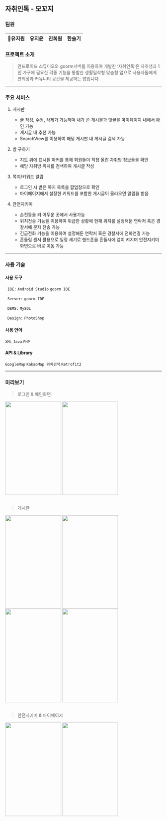 ## 자취인톡 - 모꼬지

### 팀원
|🤴유지원|유지윤|진희원|한슬기|
|---|---|---|---|

### 프로젝트 소개
> 안드로이드 스튜디오와 goorm서버를 이용하여 개발한 ‘자취인톡’은 자취생과 1인 가구에 필요한 각종 기능을 통합한 생활밀착형 맞춤형 앱으로 
>사용자들에게 편의성과 커뮤니티 공간을 제공하는 앱입니다.

----------------------------------
### 주요 서비스
1. 게시판
    + 글 작성, 수정, 삭제가 가능하며 내가 쓴 게시물과 댓글을 마이페이지 내에서 확인 가능
    + 게시글 내 추천 가능
    + SearchView를 이용하여 해당 게시판 내 게시글 검색 가능

2. 방 구하기
    + 지도 위에 표시된 마커를 통해 회원들이 직접 올린 자취방 정보들을 확인
    + 해당 자취방 위치를 검색하여 게시글 작성

3. 쪽지/키워드 알림
    + 로그인 시 받은 쪽지 목록을 팝업창으로 확인
    + 마이페이지에서 설정한 키워드를 포함한 게시글이 올라오면 알림을 받음

4. 안전지키미
    + 손전등을 켜 어두운 곳에서 사용가능
    + 위치전송 기능을 이용하여 위급한 상황에 현재 위치를 설정해둔 연락처 혹은 경찰서에 문자 전송 가능
   + 긴급전화 기능을 이용하여 설정해둔 연락처 혹은 경찰서에 전화연결 가능
   + 흔들림 센서 활용으로 일정 세기로 핸드폰을 흔들시에 앱이 켜지며 안전지키미 화면으로 바로 이동 가능

---------------------------------
### 사용 기술
#### 사용 도구
` IDE:` `Android Studio` `goorm IDE`

` Server:` `goorm IDE`

` DBMS:` `MySQL`

` Design:` `PhotoShop`
#### 사용 언어
`XML` `Java` `PHP`
#### API & Library
`GoogleMap` `KakaoMap 위치검색` `Retrofit2`

----------------------------------
### 미리보기
> 로그인 & 메인화면
<img src="https://user-images.githubusercontent.com/65491937/206401895-466f67e4-07a3-43e6-a58d-b2c4a2de5f70.jpg"  width="180" height="300" align="left">
<img src="https://user-images.githubusercontent.com/65491937/206401896-e741423a-6d24-4b8f-9037-8ff2379728bc.jpg"  width="180" height="300" align="left">
<br clear="left"/><br>

> 게시판
<img src="https://user-images.githubusercontent.com/65491937/206403711-4f79b6e2-5ee5-4926-aade-73122ded88fc.jpg"  width="180" height="300" align="left">
<img src="https://user-images.githubusercontent.com/65491937/206401898-189ffbdd-b10e-4666-b1ed-9d7b286f6a93.jpg"  width="180" height="300" align="left">

<img src="https://user-images.githubusercontent.com/65491937/206401902-c72fa319-62f8-4fcc-b9de-31383c207a8e.jpg"  width="180" height="300" align="left">
<img src="https://user-images.githubusercontent.com/65491937/206401905-1e21cda5-f492-4ac6-b1eb-638042b70c3f.jpg"  width="180" height="300" align="left">
<br clear="left"/><br>

> 안전지키미 & 마이페이지
<img src="https://user-images.githubusercontent.com/65491937/206401888-8076a2ed-6ab4-4b48-abd7-a1db233696ef.jpg"  width="180" height="300" align="left">
<img src="https://user-images.githubusercontent.com/65491937/206402302-8e1e1774-b9ed-41ca-aef0-132d6850de85.jpg"  width="180" height="300" align="left">
<br clear="left"/><br>

